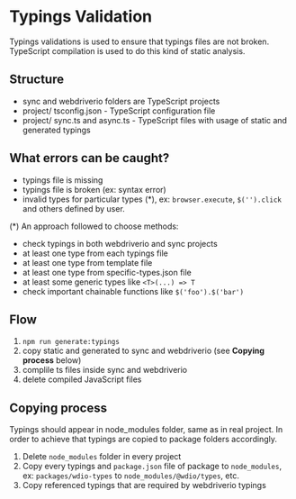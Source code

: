 Typings Validation
====================

Typings validations is used to ensure that typings files are not broken.
TypeScript compilation is used to do this kind of static analysis.

## Structure

- sync and webdriverio folders are TypeScript projects
- project/ tsconfig.json - TypeScript configuration file
- project/ sync.ts and async.ts - TypeScript files with usage of static and generated typings

## What errors can be caught?

- typings file is missing
- typings file is broken (ex: syntax error)
- invalid types for particular types (*), ex: `browser.execute`, `$('').click` and others defined by user.

(*) An approach followed to choose methods:

- check typings in both webdriverio and sync projects
- at least one type from each typings file
- at least one type from template file
- at least one type from specific-types.json file
- at least some generic types like `<T>(...) => T`
- check important chainable functions like `$('foo').$('bar')`

## Flow

1. `npm run generate:typings`
2. copy static and generated to sync and webdriverio (see **Copying process** below)
3. complile ts files inside sync and webdriverio
4. delete compiled JavaScript files

## Copying process

Typings should appear in node_modules folder, same as in real project. In order to achieve that typings are copied to package folders accordingly.

1. Delete `node_modules` folder in every project
2. Copy every typings and `package.json` file of package to `node_modules`, ex: `packages/wdio-types` to `node_modules/@wdio/types`, etc.
3. Copy referenced typings that are required by webdriverio typings
